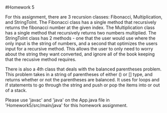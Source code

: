 #Homework 5

For this assignment, there are 3 recursion classes: Fibonacci, Multiplication, and StringToInt. The Fibonacci class has a single method that recursively returns the fibonacci number at the given index. The Multiplication class has a single method that recursively returns two numbers multiplied. The StringToInt class has 2 methods - one that the user would use where the only input is the string of numbers, and a second that optimizes the users input for a recursive method. This allows the user to only need to worry about the string they want converted, and ignore all of the book keeping that the recusive method requires.

There is also a 4th class that deals with the balanced parentheses problem. This problem takes in a string of parentheses of either () or [] type, and returns whether or not the parentheses are balanced. It uses for loops and if statements to go through the string and push or pop the items into or out of a stack. 

Please use 'javac' and 'java' on the App.java file in 'Homework5/src/main/java' for this homework assignment.
